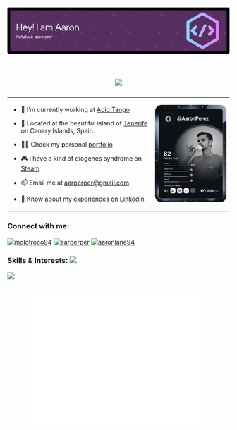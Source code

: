 <h1 align="center"><img src = "./github-header-image.png" /></h1>

<h1 align="center"><img src = "https://raw.githubusercontent.com/MartinHeinz/MartinHeinz/master/wave.gif" width = 50px></h1>


<table style="border: 0px">
  <td style="border: 0px">

    
 - 🔭 I’m currently working at [Acid Tango](https://acidtango.com/)

 - 📍 Located at the beautiful island of [Tenerife](https://www.google.com/maps/place/Santa+Cruz+de+Tenerife/@28.2836467,-16.6213036,11.25z/data=!4m13!1m7!3m6!1s0xc4029effe8682ed:0xb01a4bf1c84baf3c!2sTenerife!3b1!8m2!3d28.2915637!4d-16.6291304!3m4!1s0xc41cceccc254171:0x43111473d277e52e!8m2!3d28.4636359!4d-16.2518692) on Canary Islands, Spain.  

- 👨‍💻 Check my personal [portfolio](https://aaronperez.me)

- 🎮 I have a kind of diogenes syndrome on [Steam](https://steamcommunity.com/id/Molotroco)

- 📫 Email me at [aarperper@gmail.com](mailto:aarperper@gmail.com)

- 📄 Know about my experiences on [Linkedin](https://www.linkedin.com/in/aarperper/)
  </td>
  <td>
<a href="https://app.daily.dev/DailyDevTips"><img src="https://github.com/AaronPerezPerez/AaronPerezPerez/blob/main/devcard.svg" width="350" alt="My Dev Card"/></a>
  </td>
  </table>
<h3 align="left">Connect with me: </h3>
<p align="left">
<a href="https://twitter.com/molotroco94" target="blank"><img align="center" src="https://raw.githubusercontent.com/rahuldkjain/github-profile-readme-generator/master/src/images/icons/Social/twitter.svg" alt="molotroco94" height="30" width="40" /></a>
<a href="https://linkedin.com/in/aarperper" target="blank"><img align="center" src="https://raw.githubusercontent.com/rahuldkjain/github-profile-readme-generator/master/src/images/icons/Social/linked-in-alt.svg" alt="aarperper" height="30" width="40" /></a>
<a href="https://instagram.com/aaronlane94" target="blank"><img align="center" src="https://raw.githubusercontent.com/rahuldkjain/github-profile-readme-generator/master/src/images/icons/Social/instagram.svg" alt="aaronlane94" height="30" width="40" /></a>
</p>



<h3 align="left">Skills & Interests: <img src = "https://media2.giphy.com/media/QssGEmpkyEOhBCb7e1/giphy.gif?cid=ecf05e47a0n3gi1bfqntqmob8g9aid1oyj2wr3ds3mg700bl&rid=giphy.gif" width = 32px></h3>
<p align="left">
  <a href="https://skillicons.dev">
    <img src="https://skillicons.dev/icons?i=docker,ts,nestjs,react,aws,rust,bash,express,mongodb,nodejs,postgres,unity,git" />
  </a>
</p>

<h3 align="center"><img align="center" src="/metrics.plugin.skyline.svg" alt="Metrics" width="400"></h3>


